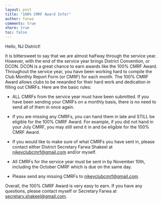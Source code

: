 ```yaml
---
layout: post
title: "100% CMRF Award Infor"
author: farwa
comments: true
share: true
toc: false
---
```


Hello, NJ District! 

It is bittersweet to say that we are almost halfway through the service year. However, with the end of the service year brings District Convention, or DCON. DCON is a great chance to earn awards like the 100% CMRF Award. Throughout the service year, you have been working hard to compile the Club Monthly Report Form (or CMRF) for each month. The 100% CMRF Award allows clubs to be rewarded for their hard work and dedication in filling out CMRFs. Here are the basic rules: 

- ALL CMRFs from the service year must have been submitted. If you have been sending your CMRFs on a monthly basis, there is no need to send all of them in once again. 

- If you are missing any CMRFs, you can hand them in late and STILL be eligible for the 100% CMRF Award. For example, if you did not hand in your July CMRF, you may still send it in and be eligible for the 100% CMRF Award. 

- If you would like to make sure of what CMRFs you have sent in, please contact either District Secretary Farwa Shakeel at [njkeyclubcmrf@gmail.com](mailto:njkeyclubcmrf@gmail.com) and/or myself. 

- All CMRFs for the service year must be sent in by November 10th, including the October CMRF which is due on the same day. 

- Please send any missing CMRFs to [njkeyclubcmrf@gmail.com](mailto:njkeyclubcmrf@gmail.com). 

Overall, the 100% CMRF Award is very easy to earn. If you have any questions, please contact myself or Secretary Farwa at [secretary.shakeel@gmail.com](mailto:secretary.shakeel@gmail.com).
